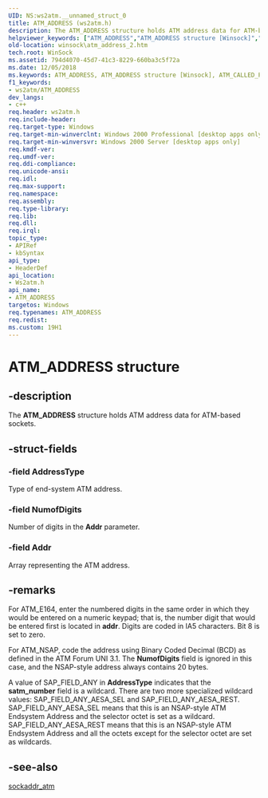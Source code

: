 ```yaml
---
UID: NS:ws2atm.__unnamed_struct_0
title: ATM_ADDRESS (ws2atm.h)
description: The ATM_ADDRESS structure holds ATM address data for ATM-based sockets.
helpviewer_keywords: ["ATM_ADDRESS","ATM_ADDRESS structure [Winsock]","ATM_CALLED_PARTY_NUMBER_IE","ATM_CALLED_PARTY_SUBADDRESS_IE","ATM_CALLING_PARTY_SUBADDRESS_IE","_win32_atm_address_2","winsock.atm_address_2","ws2atm/ATM_ADDRESS"]
old-location: winsock\atm_address_2.htm
tech.root: WinSock
ms.assetid: 794d4070-45d7-41c3-8229-660ba3c5f72a
ms.date: 12/05/2018
ms.keywords: ATM_ADDRESS, ATM_ADDRESS structure [Winsock], ATM_CALLED_PARTY_NUMBER_IE, ATM_CALLED_PARTY_SUBADDRESS_IE, ATM_CALLING_PARTY_SUBADDRESS_IE, _win32_atm_address_2, winsock.atm_address_2, ws2atm/ATM_ADDRESS
f1_keywords:
- ws2atm/ATM_ADDRESS
dev_langs:
- c++
req.header: ws2atm.h
req.include-header: 
req.target-type: Windows
req.target-min-winverclnt: Windows 2000 Professional [desktop apps only]
req.target-min-winversvr: Windows 2000 Server [desktop apps only]
req.kmdf-ver: 
req.umdf-ver: 
req.ddi-compliance: 
req.unicode-ansi: 
req.idl: 
req.max-support: 
req.namespace: 
req.assembly: 
req.type-library: 
req.lib: 
req.dll: 
req.irql: 
topic_type:
- APIRef
- kbSyntax
api_type:
- HeaderDef
api_location:
- Ws2atm.h
api_name:
- ATM_ADDRESS
targetos: Windows
req.typenames: ATM_ADDRESS
req.redist: 
ms.custom: 19H1
---
```


# ATM_ADDRESS structure


## -description


The 
<b>ATM_ADDRESS</b> structure holds ATM address data for ATM-based sockets.


## -struct-fields




### -field AddressType

Type of end-system ATM address.


### -field NumofDigits

Number of digits in the <b>Addr</b> parameter.


### -field Addr

Array representing the ATM address.


## -remarks



For ATM_E164, enter the numbered digits in the same order in which they would be entered on a numeric keypad; that is, the number digit that would be entered first is located in <b>addr</b>. Digits are coded in IA5 characters. Bit 8 is set to zero.

For ATM_NSAP, code the address using Binary Coded Decimal (BCD) as defined in the ATM Forum UNI 3.1. The <b>NumofDigits</b> field is ignored in this case, and the NSAP-style address always contains 20 bytes.

A value of SAP_FIELD_ANY in <b>AddressType</b> indicates that the <b>satm_number</b> field is a wildcard. There are two more specialized wildcard values: SAP_FIELD_ANY_AESA_SEL and SAP_FIELD_ANY_AESA_REST. SAP_FIELD_ANY_AESA_SEL means that this is an NSAP-style ATM Endsystem Address and the selector octet is set as a wildcard. SAP_FIELD_ANY_AESA_REST means that this is an NSAP-style ATM Endsystem Address and all the octets except for the selector octet are set as wildcards.




## -see-also




<a href="https://docs.microsoft.com/windows/desktop/api/ws2atm/ns-ws2atm-sockaddr_atm">sockaddr_atm</a>
 

 

